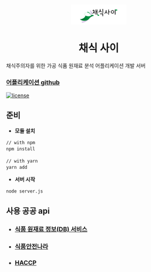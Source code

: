 <p align="center">
  <img width="150" src="./logo.svg" alt="Material-UI logo"></p>
</p>

<h1 align="center">채식 사이</h1>

<div align="left">

채식주의자를 위한 가공 식품 원재료 분석
어플리케이션 개발 서버

### [어플리케이션 github](https://github.com/osydoo/capston_vegan)

[![license](https://img.shields.io/badge/license-MIT-blue.svg)](https://github.com/mui-org/material-ui/blob/master/LICENSE)
</div>

## 준비
- **모듈 설치**

```sh
// with npm
npm install

// with yarn
yarn add
```

- **서버 시작**

```sh
node server.js
```

## 사용 공공 api

- ### [식품 원재료 정보(DB) 서비스](https://www.patreon.com/oliviertassinari)

- ### [식품안전나라](https://www.foodsafetykorea.go.kr/)

- ### [HACCP](https://www.data.go.kr/data/15058665/openapi.do)

